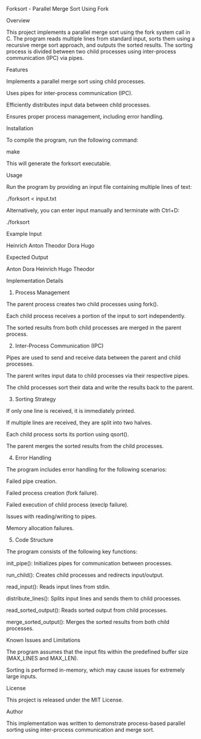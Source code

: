 Forksort - Parallel Merge Sort Using Fork

Overview

This project implements a parallel merge sort using the fork system call in C. The program reads multiple lines from standard input, sorts them using a recursive merge sort approach, and outputs the sorted results. The sorting process is divided between two child processes using inter-process communication (IPC) via pipes.

Features

Implements a parallel merge sort using child processes.

Uses pipes for inter-process communication (IPC).

Efficiently distributes input data between child processes.

Ensures proper process management, including error handling.

Installation

To compile the program, run the following command:

make

This will generate the forksort executable.

Usage

Run the program by providing an input file containing multiple lines of text:

./forksort < input.txt

Alternatively, you can enter input manually and terminate with Ctrl+D:

./forksort

Example Input

Heinrich
Anton
Theodor
Dora
Hugo

Expected Output

Anton
Dora
Heinrich
Hugo
Theodor

Implementation Details

1. Process Management

The parent process creates two child processes using fork().

Each child process receives a portion of the input to sort independently.

The sorted results from both child processes are merged in the parent process.

2. Inter-Process Communication (IPC)

Pipes are used to send and receive data between the parent and child processes.

The parent writes input data to child processes via their respective pipes.

The child processes sort their data and write the results back to the parent.

3. Sorting Strategy

If only one line is received, it is immediately printed.

If multiple lines are received, they are split into two halves.

Each child process sorts its portion using qsort().

The parent merges the sorted results from the child processes.

4. Error Handling

The program includes error handling for the following scenarios:

Failed pipe creation.

Failed process creation (fork failure).

Failed execution of child process (execlp failure).

Issues with reading/writing to pipes.

Memory allocation failures.

5. Code Structure

The program consists of the following key functions:

init_pipe(): Initializes pipes for communication between processes.

run_child(): Creates child processes and redirects input/output.

read_input(): Reads input lines from stdin.

distribute_lines(): Splits input lines and sends them to child processes.

read_sorted_output(): Reads sorted output from child processes.

merge_sorted_output(): Merges the sorted results from both child processes.

Known Issues and Limitations

The program assumes that the input fits within the predefined buffer size (MAX_LINES and MAX_LEN).

Sorting is performed in-memory, which may cause issues for extremely large inputs.

License

This project is released under the MIT License.

Author

This implementation was written to demonstrate process-based parallel sorting using inter-process communication and merge sort.

